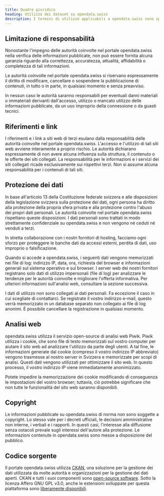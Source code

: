 ```yaml
---
title: Quadro giuridico
heading: Utilizzo dei dataset su opendata.swiss
description: I termini di utilizzo applicabili a opendata.swiss sono spiegati [qui](/terms-of-use).
---
```


## Limitazione di responsabilità

Nonostante l'impegno delle autorità coinvolte nel portale opendata.swiss nella verifica delle informazioni pubblicate, non può essere fornita alcuna garanzia riguardo alla correttezza, accuratezza, attualità, affidabilità o completezza di tali informazioni.

Le autorità coinvolte nel portale opendata.swiss si riservano espressamente il diritto di modificare, cancellare o sospendere la pubblicazione di contenuti, in tutto o in parte, in qualsiasi momento e senza preavviso.

In nessun caso le autorità saranno responsabili per eventuali danni materiali o immateriali derivanti dall'accesso, utilizzo o mancato utilizzo delle informazioni pubblicate, da un uso improprio della connessione o da guasti tecnici.

## Riferimenti e link

I riferimenti e i link a siti web di terzi esulano dalla responsabilità delle autorità coinvolte nel portale opendata.swiss. L'accesso e l'utilizzo di tali siti web avviene interamente a proprio rischio. Le autorità dichiarano espressamente di non avere alcuna influenza sulla struttura, il contenuto o le offerte dei siti collegati. La responsabilità per le informazioni e i servizi dei siti collegati ricade esclusivamente sui rispettivi terzi. Non si assume alcuna responsabilità per i contenuti di tali siti.

## Protezione dei dati

In base all'articolo 13 della Costituzione federale svizzera e alle disposizioni della legislazione svizzera sulla protezione dei dati, ogni persona ha diritto alla protezione della propria sfera privata e alla protezione contro l'abuso dei propri dati personali. Le autorità coinvolte nel portale opendata.swiss rispettano queste disposizioni. I dati personali sono trattati in modo strettamente confidenziale su opendata.swiss e non vengono né ceduti né venduti a terzi.

In stretta collaborazione con i nostri fornitori di hosting, facciamo ogni sforzo per proteggere le banche dati da accessi esterni, perdita di dati, uso improprio o falsificazione.

Quando si accede a opendata.swiss, i seguenti dati vengono memorizzati nei file di log: indirizzo IP, data, ora, richiesta del browser e informazioni generali sul sistema operativo e sul browser. I server web dei nostri fornitori registrano solo dati di utilizzo impersonali (file di log) per analizzare le tendenze per le autorità coinvolte e migliorare l'offerta informativa. Per ulteriori informazioni sull'analisi web, consultare la sezione successiva.

I dati di utilizzo non sono collegati ai dati personali. Fa eccezione il caso in cui scegliate di contattarci. Se registrate il vostro indirizzo e-mail, questo verrà memorizzato in un database separato non collegato ai file di log anonimi. È possibile cancellare la registrazione in qualsiasi momento.

## Analisi web

opendata.swiss utilizza il servizio open-source di analisi web Piwik. Piwik utilizza i cookie, che sono file di testo memorizzati sul vostro computer per aiutare il sito web ad analizzare l'utilizzo da parte degli utenti. A tal fine, le informazioni generate dal cookie (compreso il vostro indirizzo IP abbreviato) vengono trasmesse al nostro server in Svizzera e memorizzate per scopi di analisi. Questi dati vengono utilizzati per ottimizzare il sito web. In questo processo, il vostro indirizzo IP viene immediatamente anonimizzato.

Potete impedire la memorizzazione dei cookie modificando di conseguenza le impostazioni del vostro browser; tuttavia, ciò potrebbe significare che non tutte le funzionalità del sito web saranno disponibili.

## Copyright

Le informazioni pubblicate su opendata.swiss di norma non sono soggette a copyright. Lo stesso vale per i decreti ufficiali, le decisioni amministrative non interne, i verbali e i rapporti. In questi casi, l'interesse alla diffusione senza ostacoli prevale sugli interessi dell'autore alla protezione. Le informazioni contenute in opendata.swiss sono messe a disposizione del pubblico.

## Codice sorgente

Il portale opendata.swiss utilizza [CKAN](http://ckan.org/), una soluzione per la gestione dei dati utilizzata da molte autorità e organizzazioni per la gestione dei dati aperti. CKAN e tutti i suoi componenti sono [open-source software](https://github.com/okfn/ckan). Sotto la licenza Affero GNU GPL v3.0, anche le estensioni sviluppate per questa piattaforma sono [liberamente disponibili](https://github.com/opendata-swiss).

